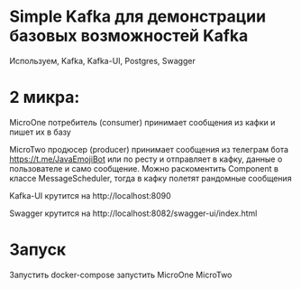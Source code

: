 # Simple Kafka для демонстрации базовых возможностей Kafka

Используем, Kafka, Kafka-UI, Postgres, Swagger

# 2 микра:
MicroOne потребитель (consumer)
принимает сообщения из кафки и пишет их в базу

MicroTwo продюсер (producer)
принимает сообщения из телеграм бота https://t.me/JavaEmojiBot или по ресту и отправляет в кафку, данные о пользователе и само сообщение.
Можно раскоментить Component в классе MessageScheduler, тогда в кафку полетят рандомные сообщения

Kafka-UI крутится на http://localhost:8090

Swagger крутится на http://localhost:8082/swagger-ui/index.html
# Запуск
Запустить docker-compose запустить MicroOne MicroTwo
